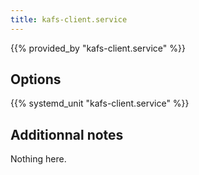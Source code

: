 ```yaml
---
title: kafs-client.service
---
```


{{% provided_by "kafs-client.service" %}}

## Options

{{% systemd_unit "kafs-client.service" %}}

## Additionnal notes

Nothing here.